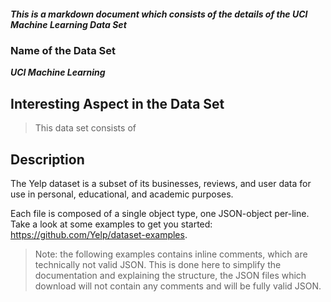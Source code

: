 ##### This is a markdown document which consists of the details of the UCI Machine Learning Data Set

### Name of the Data Set
**_UCI Machine Learning_**

## Interesting Aspect in the Data Set
> This data set consists of 

## Description
The Yelp dataset is a subset of its businesses, reviews, and user data for use in personal, educational, and academic purposes. 

Each file is composed of a single object type, one JSON-object per-line.  
Take a look at some examples to get you started: https://github.com/Yelp/dataset-examples.

> Note: the following examples contains inline comments, which are technically not valid JSON. This is done here to simplify the documentation and explaining the structure, the JSON files which download will not contain any comments and will be fully valid JSON.
